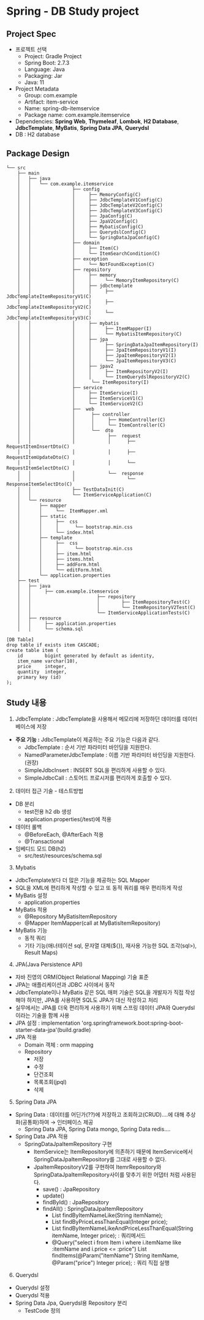 # Spring - DB Study project

## Project Spec
- 프로젝트 선택
    - Project: Gradle Project
    - Spring Boot: 2.7.3
    - Language: Java
    - Packaging: Jar
    - Java: 11
- Project Metadata
    - Group: com.example
    - Artifact: item-service
    - Name: spring-db-itemservice
    - Package name: com.example.itemservice
- Dependencies: **Spring Web**, **Thymeleaf**, **Lombok**, **H2 Database**, **JdbcTemplate**, **MyBatis**, **Spring Data JPA**, **Querydsl**
- DB : H2 database

## Package Design
```
└── src
    ├── main
    │   ├── java
    │   │   └── com.example.itemservice
    │   │               ├── config
    │   │               │     ├── MemoryConfig(C)
    │   │               │     ├── JdbcTemplateV1Config(C)
    │   │               │     ├── JdbcTemplateV2Config(C)
    │   │               │     ├── JdbcTemplateV3Config(C)
    │   │               │     ├── JpaConfig(C)
    │   │               │     ├── JpaV2Config(C)
    │   │               │     ├── MybatisConfig(C)
    │   │               │     ├── QuerydslConfig(C)
    │   │               │     └── SpringDataJpaConfig(C)
    │   │               ├── domain
    │   │               │     ├── Item(C)           
    │   │               │     └── ItemSearchCondition(C) 
    │   │               ├── exception
    │   │               │     └── NotFoundException(C) 
    │   │               ├── repository 
    │   │               │     ├── memory
    │   │               │     │     └── MemoryItemRepository(C)
    │   │               │     ├── jdbctemplate
    │   │               │     │     ├── JdbcTemplateItemRepositoryV1(C)
    │   │               │     │     ├── JdbcTemplateItemRepositoryV2(C)
    │   │               │     │     └── JdbcTemplateItemRepositoryV3(C)
    │   │               │     ├── mybatis
    │   │               │     │     ├── ItemMapper(I)
    │   │               │     │     └── MybatisItemRepository(C)
    │   │               │     ├── jpa
    │   │               │     │     ├── SpringDataJpaItemRepository(I)
    │   │               │     │     ├── JpaItemRepositoryV1(I)
    │   │               │     │     ├── JpaItemRepositoryV2(I)
    │   │               │     │     └── JpaItemRepositoryV3(C)
    │   │               │     ├── jpav2
    │   │               │     │     ├── ItemRepositoryV2(I)
    │   │               │     │     └── ItemQuerydslRepositoryV2(C)
    │   │               │      └── ItemRepository(I) 
    │   │               ├── service
    │   │               │     ├── ItemService(I)
    │   │               │     ├── ItemServiceV1(C)           
    │   │               │     └── ItemServiceV2(C) 
    │   │               ├──  web
    │   │               │      ├── controller
    │   │               │      │     ├── HomeController(C)
    │   │               │      │     └── ItemController(C)
    │   │               │      └──  dto
    │   │               │            ├──  request
    │   │               │            │      ├── RequestItemInsertDto(C)
    │   │               │            │      ├── RequestItemUpdateDto(C)
    │   │               │            │      └── RequestItemSelectDto(C)
    │   │               │            └──  response
    │   │               │                   └── ResponseItemSelectDto(C)
    │   │               ├── TestDataInit(C)
    │   │               └── ItemServiceApplication(C)
    │   └── resource
    │       ├── mapper
    │       │     └──  ItemMapper.xml
    │       ├── static
    │       │     ├──  css 
    │       │     │      └── bootstrap.min.css
    │       │     └── index.html
    │       ├── template
    │       │     ├──  css 
    │       │     │      └── bootstrap.min.css
    │       │     ├── item.html    
    │       │     ├── items.html   
    │       │     ├── addForm.html 
    │       │     └── editForm.html
    │       └── application.properties
    ├── test
    │   ├── java
    │   │     ├── com.example.itemservice
    │   │                        ├── repository
    │   │                        │        ├── ItemRepositoryTest(C)
    │   │                        │        └── ItemRepositoryV2Test(C)
    │   │                        └── ItemServiceApplicationTests(C)
    │   ├── resource
    │   │     ├── application.properties
    │   │     └── schema.sql
```

```
[DB Table]
drop table if exists item CASCADE;
create table item (
    id        bigint generated by default as identity,
    item_name varchar(10),
    price     integer,
    quantity  integer,
    primary key (id)
);
```

## Study 내용
1. JdbcTemplate : JdbcTemplate을 사용해서 메모리에 저장하던 데이터를 데이터베이스에 저장
- **주요 기능 :** JdbcTemplate이 제공하는 주요 기능은 다음과 같다.
  - JdbcTemplate : 순서 기반 파라미터 바인딩을 지원한다.
  - NamedParameterJdbcTemplate : 이름 기반 파라미터 바인딩을 지원한다. (권장)
  - SimpleJdbcInsert : INSERT SQL을 편리하게 사용할 수 있다.
  - SimpleJdbcCall : 스토어드 프로시저를 편리하게 호출할 수 있다.
2. 데이터 접근 기술 - 테스트방법
- DB 분리
  - test전용 h2 db 생성 
  - application.properties(/test)에 적용
- 데이터 롤백
  - @BeforeEach, @AfterEach 적용
  - @Transactional
- 임베디드 모드 DB(h2)
  - src/test/resources/schema.sql
3. Mybatis
- JdbcTemplate보다 더 많은 기능을 제공하는 SQL Mapper
- SQL을 XML에 편리하게 작성할 수 있고 또 동적 쿼리를 매우 편리하게 작성
- MyBatis 설정
  - application.properties
- MyBatis 적용
  - @Repository MyBatisItemRepository
  - @Mapper ItemMapper(call at MyBatisItemRepository)
- MyBatis 기능 
  - 동적 쿼리
  - 기타 기능(애너테이션 sql, 문자열 대체(${}), 재사용 가능한 SQL 조각(sql>), Result Maps)
4. JPA(Java Persistence API)
- 자바 진영의 ORM(Object Relational Mapping) 기술 표준
- JPA는 애플리케이션과 JDBC 사이에서 동작
- JdbcTemplate이나 MyBatis 같은 SQL 매퍼 기술은 SQL을 개발자가 직접 작성해야 하지만, JPA를 사용하면 SQL도 JPA가 대신 작성하고 처리
- 실무에서는 JPA를 더욱 편리하게 사용하기 위해 스프링 데이터 JPA와 Querydsl이라는 기술을 함께 사용
- JPA 설정 : implementation 'org.springframework.boot:spring-boot-starter-data-jpa'(build.gradle)
- JPA 적용
  - Domain 객체 : orm mapping
  - Repository
    - 저장
    - 수정
    - 단건조회
    - 목록조회(jpql)
    - 삭제
5. Spring Data JPA
- Spring Data : 데이터를 어딘가(??)에 저장하고 조회하고(CRUD)….에 대해 추상화(공통화)하여 → 인터페이스 제공
  - Spring Data JPA, Spring Data mongo, Spring Data redis….
- Spring Data JPA 적용
  - SpringDataJpaItemRepository 구현
    - ItemService는 ItemRepository에 의존하기 때문에 ItemService에서 SpringDataJpaItemRepository를 그대로 사용할 수 없다.
    - JpaItemRepositoryV2를 구현하여 ItemrRepository와 SpringDataJpaItemRepository사이를 맞추기 위한 어댑터 처럼 사용된다.
      - save()  :  JpaRepository
      - update()
      - findById() : JpaRepository
      - findAll() : SpringDataJpaItemRepository
        - List<Item> findByItemNameLike(String itemName);
        - List<Item> findByPriceLessThanEqual(Integer price);
        - List<Item> findByItemNameLikeAndPriceLessThanEqual(String itemName, Integer price); : 쿼리메서드
        - @Query("select i from Item i where i.itemName like :itemName and i.price <= :price")
          List<Item> findItems(@Param("itemName") String itemName, @Param("price") Integer price); : 쿼리 직접 실행
6. Querydsl
- Querydsl 설정
- Querydsl 적용
- Spring Data Jpa, Querydsl용 Repository 분리
  - TestCode 정의